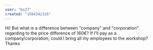 ```yaml
---
user: "bo27"
created: "1564342326"
---
```


Hi! 
But what is a difference between "company" and "corporation" regarding to the price difference of 160€?
If I'll pay as a company/corporation, could I bring all my employees to the workshop? 
Thanks
